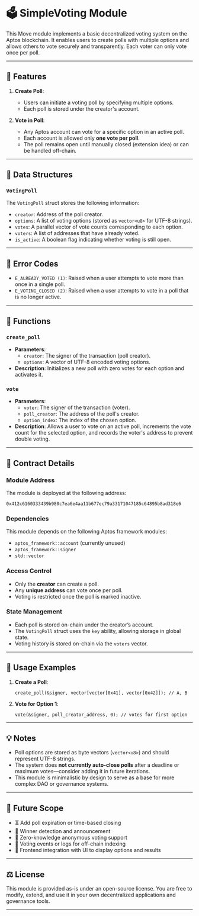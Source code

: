 # 🗳️ SimpleVoting Module

This Move module implements a basic decentralized voting system on the Aptos blockchain. It enables users to create polls with multiple options and allows others to vote securely and transparently. Each voter can only vote once per poll.

---

## 📌 Features

1. **Create Poll**:
   - Users can initiate a voting poll by specifying multiple options.
   - Each poll is stored under the creator's account.

2. **Vote in Poll**:
   - Any Aptos account can vote for a specific option in an active poll.
   - Each account is allowed only **one vote per poll**.
   - The poll remains open until manually closed (extension idea) or can be handled off-chain.

---

## 🧱 Data Structures

### `VotingPoll`
The `VotingPoll` struct stores the following information:
- `creator`: Address of the poll creator.
- `options`: A list of voting options (stored as `vector<u8>` for UTF-8 strings).
- `votes`: A parallel vector of vote counts corresponding to each option.
- `voters`: A list of addresses that have already voted.
- `is_active`: A boolean flag indicating whether voting is still open.

---

## 🚫 Error Codes

- `E_ALREADY_VOTED (1)`: Raised when a user attempts to vote more than once in a single poll.
- `E_VOTING_CLOSED (2)`: Raised when a user attempts to vote in a poll that is no longer active.

---

## 🔧 Functions

### `create_poll`
- **Parameters**:
  - `creator`: The signer of the transaction (poll creator).
  - `options`: A vector of UTF-8 encoded voting options.
- **Description**: Initializes a new poll with zero votes for each option and activates it.

### `vote`
- **Parameters**:
  - `voter`: The signer of the transaction (voter).
  - `poll_creator`: The address of the poll's creator.
  - `option_index`: The index of the chosen option.
- **Description**: Allows a user to vote on an active poll, increments the vote count for the selected option, and records the voter's address to prevent double voting.

---

## 📜 Contract Details

### Module Address
The module is deployed at the following address:
```
0x412c6160333439b980c7ea6e4aa11b677ec79a33171047185c64895b8ad318e6
```

### Dependencies
This module depends on the following Aptos framework modules:
- `aptos_framework::account` (currently unused)
- `aptos_framework::signer`
- `std::vector`

### Access Control
- Only the **creator** can create a poll.
- Any **unique address** can vote once per poll.
- Voting is restricted once the poll is marked inactive.

### State Management
- Each poll is stored on-chain under the creator’s account.
- The `VotingPoll` struct uses the `key` ability, allowing storage in global state.
- Voting history is stored on-chain via the `voters` vector.

---

## 📌 Usage Examples

1. **Create a Poll**:
   ```move
   create_poll(&signer, vector[vector[0x41], vector[0x42]]); // A, B
   ```

2. **Vote for Option 1**:
   ```move
   vote(&signer, poll_creator_address, 0); // votes for first option
   ```

---

## 💡 Notes

- Poll options are stored as byte vectors (`vector<u8>`) and should represent UTF-8 strings.
- The system does **not currently auto-close polls** after a deadline or maximum votes—consider adding it in future iterations.
- This module is minimalistic by design to serve as a base for more complex DAO or governance systems.

---

## 🔮 Future Scope

- ⏳ Add poll expiration or time-based closing
- 🥇 Winner detection and announcement
- 🔐 Zero-knowledge anonymous voting support
- 🧾 Voting events or logs for off-chain indexing
- 📲 Frontend integration with UI to display options and results

---

## ⚖️ License

This module is provided as-is under an open-source license. You are free to modify, extend, and use it in your own decentralized applications and governance tools.

---
